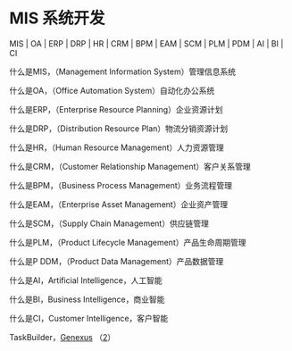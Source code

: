 # MIS 系统开发

MIS \| OA \| ERP \| DRP \| HR \| CRM \| BPM \| EAM \| SCM \| PLM \| PDM \| AI \| BI \| CI



什么是MIS，（Management Information System）管理信息系统

什么是OA，（Office Automation System）自动化办公系统



什么是ERP，（Enterprise Resource Planning）企业资源计划

什么是DRP，（Distribution Resource Plan）物流分销资源计划



什么是HR，（Human Resource Management）人力资源管理 

什么是CRM，（Customer Relationship Management）客户关系管理

什么是BPM，（Business Process Management）业务流程管理



什么是EAM，（Enterprise Asset Management）企业资产管理 

什么是SCM，（Supply Chain Management）供应链管理



什么是PLM，（Product Lifecycle Management）产品生命周期管理 

什么是P DDM，（Product Data Management）产品数据管理



什么是AI，Artificial Intelligence，人工智能

什么是BI，Business Intelligence，商业智能 

什么是CI，Customer Intelligence，客户智能

  
  
TaskBuilder，[Genexus](https://www.genexus.com/en/) （[2](http://www.genexuschina.com/)）

